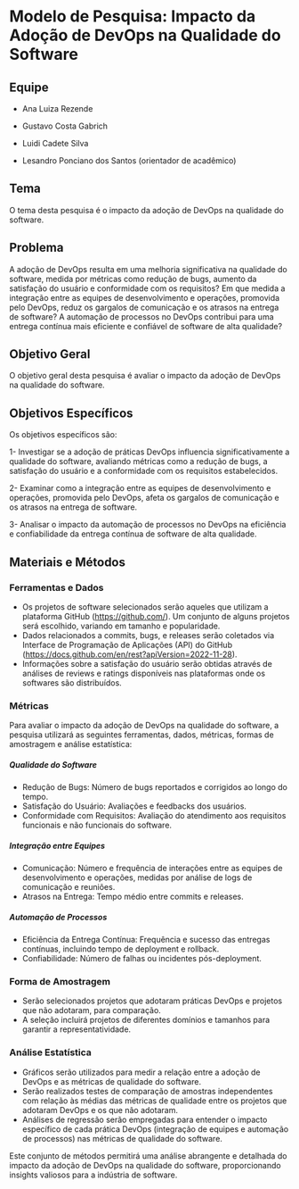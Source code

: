 
# Modelo de Pesquisa: Impacto da Adoção de DevOps na Qualidade do Software

## Equipe

* Ana Luiza Rezende
* Gustavo Costa Gabrich
* Luidi Cadete Silva

* Lesandro Ponciano dos Santos (orientador de acadêmico)

## Tema
O tema desta pesquisa é o impacto da adoção de DevOps na qualidade do software.

## Problema
A adoção de DevOps resulta em uma melhoria significativa na qualidade do software, medida por métricas como redução de bugs, aumento da satisfação do usuário e conformidade com os requisitos? Em que medida a integração entre as equipes de desenvolvimento e operações, promovida pelo DevOps, reduz os gargalos de comunicação e os atrasos na entrega de software? A automação de processos no DevOps contribui para uma entrega contínua mais eficiente e confiável de software de alta qualidade?


## Objetivo Geral
O objetivo geral desta pesquisa é avaliar o impacto da adoção de DevOps na qualidade do software.

## Objetivos Específicos

Os objetivos específicos são:

1- Investigar se a adoção de práticas DevOps influencia significativamente a qualidade do software, avaliando métricas como a redução de bugs, a satisfação do usuário e a conformidade com os requisitos estabelecidos.

2- Examinar como a integração entre as equipes de desenvolvimento e operações, promovida pelo DevOps, afeta os gargalos de comunicação e os atrasos na entrega de software.

3- Analisar o impacto da automação de processos no DevOps na eficiência e confiabilidade da entrega contínua de software de alta qualidade.


## Materiais e Métodos
### Ferramentas e Dados
- Os projetos de software selecionados serão aqueles que utilizam a plataforma GitHub (https://github.com/). Um conjunto de alguns projetos será escolhido, variando em tamanho e popularidade.
- Dados relacionados a commits, bugs, e releases serão coletados via Interface de Programação de Aplicações (API) do GitHub (https://docs.github.com/en/rest?apiVersion=2022-11-28).
- Informações sobre a satisfação do usuário serão obtidas através de análises de reviews e ratings disponíveis nas plataformas onde os softwares são distribuídos.

### Métricas

Para avaliar o impacto da adoção de DevOps na qualidade do software, a pesquisa utilizará as seguintes ferramentas, dados, métricas, formas de amostragem e análise estatística:

##### Qualidade do Software
- Redução de Bugs: Número de bugs reportados e corrigidos ao longo do tempo.
- Satisfação do Usuário: Avaliações e feedbacks dos usuários.
- Conformidade com Requisitos: Avaliação do atendimento aos requisitos funcionais e não funcionais do software.

##### Integração entre Equipes
- Comunicação: Número e frequência de interações entre as equipes de desenvolvimento e operações, medidas por análise de logs de comunicação e reuniões.
- Atrasos na Entrega: Tempo médio entre commits e releases.
##### Automação de Processos
- Eficiência da Entrega Contínua: Frequência e sucesso das entregas contínuas, incluindo tempo de deployment e rollback.
- Confiabilidade: Número de falhas ou incidentes pós-deployment.

### Forma de Amostragem
- Serão selecionados projetos que adotaram práticas DevOps e projetos que não adotaram, para comparação.
- A seleção incluirá projetos de diferentes domínios e tamanhos para garantir a representatividade.

### Análise Estatística
- Gráficos serão utilizados para medir a relação entre a adoção de DevOps e as métricas de qualidade do software.
- Serão realizados testes de comparação de amostras independentes com relação às médias das métricas de qualidade entre os projetos que adotaram DevOps e os que não adotaram.
- Análises de regressão serão empregadas para entender o impacto específico de cada prática DevOps (integração de equipes e automação de processos) nas métricas de qualidade do software.

Este conjunto de métodos permitirá uma análise abrangente e detalhada do impacto da adoção de DevOps na qualidade do software, proporcionando insights valiosos para a indústria de software. 